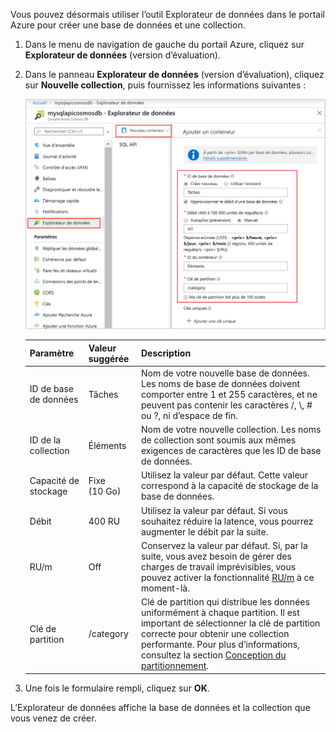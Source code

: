 Vous pouvez désormais utiliser l’outil Explorateur de données dans le portail Azure pour créer une base de données et une collection. 

1. Dans le menu de navigation de gauche du portail Azure, cliquez sur **Explorateur de données** (version d’évaluation). 

2. Dans le panneau **Explorateur de données** (version d’évaluation), cliquez sur **Nouvelle collection**, puis fournissez les informations suivantes :

    ![Panneau Explorateur de données du Portail Azure](./media/cosmos-db-create-collection/azure-cosmosdb-data-explorer.png)

    Paramètre|Valeur suggérée|Description
    ---|---|---
    ID de base de données|Tâches|Nom de votre nouvelle base de données. Les noms de base de données doivent comporter entre 1 et 255 caractères, et ne peuvent pas contenir les caractères /, \\, # ou ?, ni d’espace de fin.
    ID de la collection|Éléments|Nom de votre nouvelle collection. Les noms de collection sont soumis aux mêmes exigences de caractères que les ID de base de données.
    Capacité de stockage| Fixe (10 Go)|Utilisez la valeur par défaut. Cette valeur correspond à la capacité de stockage de la base de données.
    Débit|400 RU|Utilisez la valeur par défaut. Si vous souhaitez réduire la latence, vous pourrez augmenter le débit par la suite.
    RU/m|Off|Conservez la valeur par défaut. Si, par la suite, vous avez besoin de gérer des charges de travail imprévisibles, vous pouvez activer la fonctionnalité [RU/m](../articles/cosmos-db/request-units-per-minute.md) à ce moment-là.
    Clé de partition|/category|Clé de partition qui distribue les données uniformément à chaque partition. Il est important de sélectionner la clé de partition correcte pour obtenir une collection performante. Pour plus d’informations, consultez la section [Conception du partitionnement](../articles/cosmos-db/partition-data.md#designing-for-partitioning).    
3. Une fois le formulaire rempli, cliquez sur **OK**.

L’Explorateur de données affiche la base de données et la collection que vous venez de créer. 